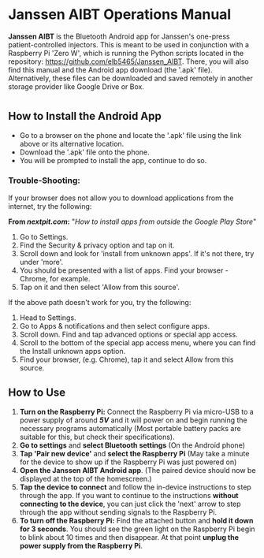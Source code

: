 # Janssen AIBT Operations Manual

**Janssen AIBT** is the Bluetooth Android app for Janssen's one-press patient-controlled injectors. This is meant to be used in conjunction with a Raspberry Pi 'Zero W', which is running the Python scripts located in the repository: https://github.com/elb5465/Janssen_AIBT. There, you will also find this manual and the Android app download (the '.apk' file). Alternatively, these files can be downloaded and saved remotely in another storage provider like Google Drive or Box.


# 

## How to Install the Android App

- Go to a browser on the phone and locate the '.apk' file using the link above or its alternative location. 
- Download the '.apk' file onto the phone.
- You will be prompted to install the app, continue to do so.

### Trouble-Shooting:

If your browser does not allow you to download applications from the internet, try the following:

**From *nextpit.com*:** "*How to install apps from outside the Google Play Store*"
1. Go to Settings.
2. Find the Security & privacy option and tap on it.
3. Scroll down and look for 'install from unknown apps'. If it's not there, try under 'more'.
4. You should be presented with a list of apps. Find your browser - Chrome, for example.
5. Tap on it and then select 'Allow from this source'.

If the above path doesn't work for you, try the following:

1. Head to Settings.
2. Go to Apps & notifications and then select configure apps.
3. Scroll down. Find and tap advanced options or special app access.
4. Scroll to the bottom of the special app access menu, where you can find the Install unknown apps option.
5. Find your browser, (e.g. Chrome), tap it and select Allow from this source.



## How to Use

1. **Turn on the Raspberry Pi:**  Connect the Raspberry Pi via micro-USB to a  power supply of around ***5V*** and it will power on and begin running the necessary programs automatically (Most portable battery packs are suitable for this, but check their specifications).
2. **Go to settings** and **select Bluetooth settings** (On the Android phone)
3. **Tap 'Pair new device'** and **select the Raspberry Pi** 
(May take a minute for the device to show up if the Raspberry Pi was just powered on)
5. **Open the Janssen AIBT Android app**.
(The paired device should now be displayed at the top of the homescreen.)
6. **Tap the device to connect** and follow the in-device instructions to step through the app. 
If you want to continue to the instructions **without connecting to the device**, you can just click the 'next' arrow to step through the app without sending signals to the Raspberry Pi.
8. **To turn off the Raspberry Pi:** Find the attached button and **hold it down for 3 seconds**. You should see the green light on the Raspberry Pi begin to blink about 10 times and then disappear. At that point **unplug the power supply from the Raspberry Pi**.

